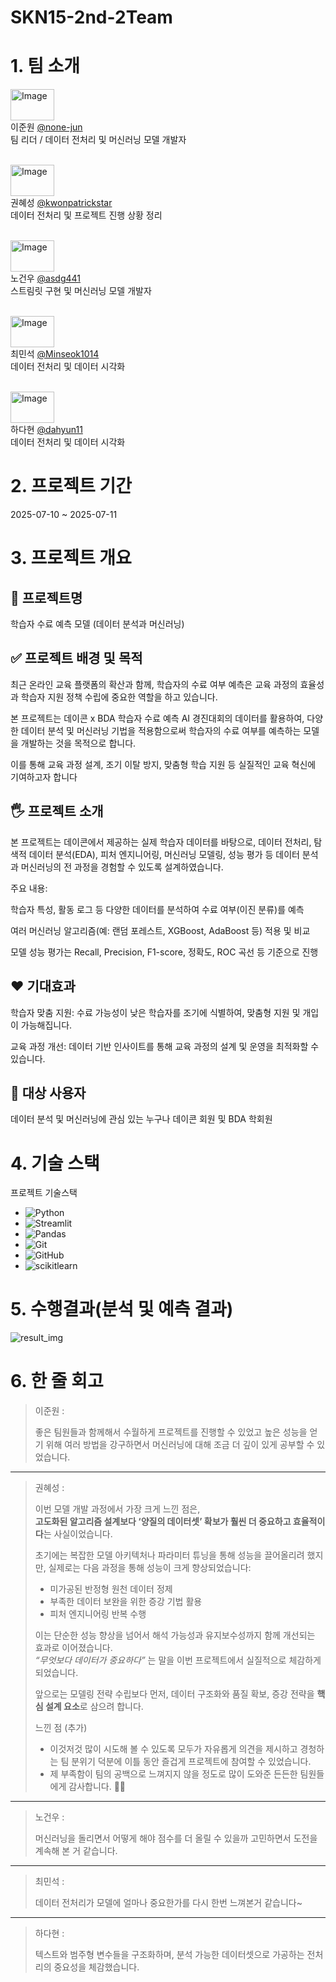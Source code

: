 # SKN15-2nd-2Team

# 1. 팀 소개

<img width="70" height="50" alt="Image" src="https://github.com/user-attachments/assets/47e34638-b550-4bfc-b4ac-dc3ea8251a30" /><br>
이준원 [@none-jun](https://github.com/none-jun)<br>
팀 리더 / 데이터 전처리 및 머신러닝 모델 개발자<br><br>

<img width="70" height="50" alt="Image" src="https://github.com/user-attachments/assets/f4fba3f1-745c-43d7-afb1-0c78a1bcfd9d" /><br>
권혜성 [@kwonpatrickstar](https://github.com/kwonpatrickstar)<br>
데이터 전처리 및 프로젝트 진행 상황 정리<br><br>

<img width="70" height="50" alt="Image" src="https://github.com/user-attachments/assets/80ef6cd3-45e3-40c6-8909-0b9902857c2f" /><br>
노건우 [@asdg441](https://github.com/asdg441)<br>
스트림릿 구현 및 머신러닝 모델 개발자<br><br>

<img width="70" height="50" alt="Image" src="https://github.com/user-attachments/assets/9e5147a7-57f7-402e-b5d9-331a2c67977b" /><br>
최민석 [@Minseok1014](https://github.com/Minseok1014)<br>
데이터 전처리 및 데이터 시각화<br><br>

<img width="70" height="50" alt="Image" src="https://github.com/user-attachments/assets/b3e73cb3-4f0a-40fb-9fb5-ca6663613544" /><br>
하다현 [@dahyun11](https://github.com/dahyun11)<br>
데이터 전처리 및 데이터 시각화<br>




# 2. 프로젝트 기간

2025-07-10 ~ 2025-07-11

# 3. 프로젝트 개요

## 📕 프로젝트명
학습자 수료 예측 모델
(데이터 분석과 머신러닝)

## ✅ 프로젝트 배경 및 목적
최근 온라인 교육 플랫폼의 확산과 함께, 학습자의 수료 여부 예측은 교육 과정의 효율성과 학습자 지원 정책 수립에 중요한 역할을 하고 있습니다.

본 프로젝트는 데이콘 x BDA 학습자 수료 예측 AI 경진대회의 데이터를 활용하여, 다양한 데이터 분석 및 머신러닝 기법을 적용함으로써 학습자의 수료 여부를 예측하는 모델을 개발하는 것을 목적으로 합니다.

이를 통해 교육 과정 설계, 조기 이탈 방지, 맞춤형 학습 지원 등 실질적인 교육 혁신에 기여하고자 합니다

## 🖐️ 프로젝트 소개
본 프로젝트는 데이콘에서 제공하는 실제 학습자 데이터를 바탕으로, 데이터 전처리, 탐색적 데이터 분석(EDA), 피처 엔지니어링, 머신러닝 모델링, 성능 평가 등 
데이터 분석과 머신러닝의 전 과정을 경험할 수 있도록 설계하였습니다.

주요 내용:

학습자 특성, 활동 로그 등 다양한 데이터를 분석하여 수료 여부(이진 분류)를 예측

여러 머신러닝 알고리즘(예: 랜덤 포레스트, XGBoost, AdaBoost 등) 적용 및 비교

모델 성능 평가는 Recall, Precision, F1-score, 정확도, ROC 곡선 등 기준으로 진행


## ❤️ 기대효과

학습자 맞춤 지원: 수료 가능성이 낮은 학습자를 조기에 식별하여, 맞춤형 지원 및 개입이 가능해집니다.

교육 과정 개선: 데이터 기반 인사이트를 통해 교육 과정의 설계 및 운영을 최적화할 수 있습니다.

## 👤 대상 사용자

데이터 분석 및 머신러닝에 관심 있는 누구나
데이콘 회원 및 BDA 학회원


# 4. 기술 스택

프로젝트 기술스택
- ![Python](https://img.shields.io/badge/Python-3776AB?logo=python&logoColor=white)
- ![Streamlit](https://img.shields.io/badge/Streamlit-FF4B4B?logo=streamlit&logoColor=white)
- ![Pandas](https://img.shields.io/badge/Pandas-150458?logo=pandas&logoColor=white)
- ![Git](https://img.shields.io/badge/Git-F05032?logo=git&logoColor=white)
- ![GitHub](https://img.shields.io/badge/GitHub-181717?logo=github&logoColor=white)
- ![scikitlearn](https://img.shields.io/badge/scikitlearn-F7931E?logo=scikitlearn&logoColor=white)


# 5. 수행결과(분석 및 예측 결과)
![result_img](https://github.com/user-attachments/assets/11eb8766-807f-4256-8a53-43ab57a679c6)



# 6. 한 줄 회고

> 이준원 :
> 
> 좋은 팀원들과 함께해서 수월하게 프로젝트를 진행할 수 있었고 높은 성능을 얻기 위해 여러 방법을 강구하면서 머신러닝에 대해 조금 더 깊이 있게 공부할 수 있었습니다. 
---
> 권혜성 :
> 
> 이번 모델 개발 과정에서 가장 크게 느낀 점은,  
> **고도화된 알고리즘 설계보다 ‘양질의 데이터셋’ 확보가 훨씬 더 중요하고 효율적이다**는 사실이었습니다.
>
> 초기에는 복잡한 모델 아키텍처나 파라미터 튜닝을 통해 성능을 끌어올리려 했지만, 실제로는 다음 과정을 통해 성능이 크게 향상되었습니다:  
> - 미가공된 반정형 원천 데이터 정제  
> - 부족한 데이터 보완을 위한 증강 기법 활용  
> - 피처 엔지니어링 반복 수행
>
> 이는 단순한 성능 향상을 넘어서 해석 가능성과 유지보수성까지 함께 개선되는 효과로 이어졌습니다.  
> *“무엇보다 데이터가 중요하다”* 는 말을 이번 프로젝트에서 실질적으로 체감하게 되었습니다.
>
> 앞으로는 모델링 전략 수립보다 먼저, 데이터 구조화와 품질 확보, 증강 전략을 **핵심 설계 요소**로 삼으려 합니다.
>
> 느낀 점 (추가)
> - 이것저것 많이 시도해 볼 수 있도록 모두가 자유롭게 의견을 제시하고 경청하는 팀 분위기 덕분에 이틀 동안 즐겁게 프로젝트에 참여할 수 있었습니다.
> - 제 부족함이 팀의 공백으로 느껴지지 않을 정도로 많이 도와준 든든한 팀원들에게 감사합니다. 👍🏻
---
> 노건우 :
> 
> 머신러닝을 돌리면서 어떻게 해야 점수를 더 올릴 수 있을까 고민하면서 도전을 계속해 본 거 같습니다.
---
> 최민석 :
> 
> 데이터 전처리가 모델에 얼마나 중요한가를 다시 한번 느껴본거 같습니다~ 
---
> 하다현 :
>
> 텍스트와 범주형 변수들을 구조화하며, 분석 가능한 데이터셋으로 가공하는 전처리의 중요성을 체감했습니다.

